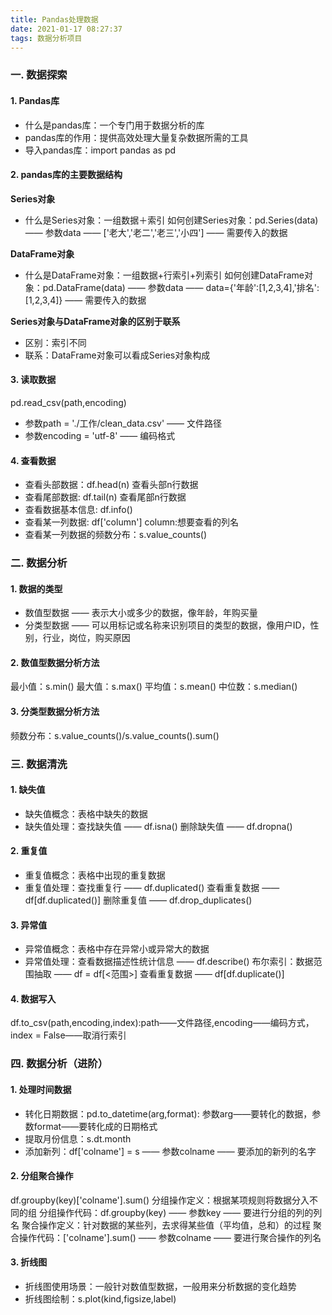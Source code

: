 ```yaml
---
title: Pandas处理数据
date: 2021-01-17 08:27:37
tags: 数据分析项目
---
```


### 一. 数据探索
#### 1. Pandas库
- 什么是pandas库：一个专门用于数据分析的库
- pandas库的作用：提供高效处理大量复杂数据所需的工具
- 导入pandas库：import pandas as pd

#### 2. pandas库的主要数据结构
**Series对象**
- 什么是Series对象：一组数据＋索引
如何创建Series对象：pd.Series(data) —— 参数data —— ['老大','老二','老三','小四'] —— 需要传入的数据

**DataFrame对象**
- 什么是DataFrame对象：一组数据+行索引+列索引
如何创建DataFrame对象：pd.DataFrame(data) —— 参数data —— data={'年龄':[1,2,3,4],'排名':[1,2,3,4]} —— 需要传入的数据

**Series对象与DataFrame对象的区别于联系**
- 区别：索引不同
- 联系：DataFrame对象可以看成Series对象构成

#### 3. 读取数据
pd.read_csv(path,encoding)
- 参数path = './工作/clean_data.csv' —— 文件路径
- 参数encoding = 'utf-8' —— 编码格式

#### 4. 查看数据
- 查看头部数据：df.head(n) 查看头部n行数据
- 查看尾部数据: df.tail(n) 查看尾部n行数据
- 查看数据基本信息: df.info()
- 查看某一列数据: df['column'] column:想要查看的列名
- 查看某一列数据的频数分布：s.value_counts()


### 二. 数据分析
#### 1. 数据的类型
- 数值型数据 —— 表示大小或多少的数据，像年龄，年购买量
- 分类型数据 —— 可以用标记或名称来识别项目的类型的数据，像用户ID，性别，行业，岗位，购买原因

#### 2. 数值型数据分析方法
最小值：s.min()
最大值：s.max()
平均值：s.mean()
中位数：s.median()

#### 3. 分类型数据分析方法
频数分布：s.value_counts()/s.value_counts().sum()


### 三. 数据清洗
#### 1. 缺失值
- 缺失值概念：表格中缺失的数据
- 缺失值处理：查找缺失值 —— df.isna()  删除缺失值 —— df.dropna()

#### 2. 重复值
- 重复值概念：表格中出现的重复数据
- 重复值处理：查找重复行 —— df.duplicated()  查看重复数据 —— df[df.duplicated()]  删除重复值 —— df.drop_duplicates()

#### 3. 异常值
- 异常值概念：表格中存在异常小或异常大的数据
- 异常值处理：查看数据描述性统计信息 —— df.describe() 布尔索引：数据范围抽取 —— df = df[<范围>] 查看重复数据 —— df[df.duplicate()]

#### 4. 数据写入
df.to_csv(path,encoding,index):path——文件路径,encoding——编码方式，index = False——取消行索引


### 四. 数据分析（进阶）
#### 1. 处理时间数据
- 转化日期数据：pd.to_datetime(arg,format): 参数arg——要转化的数据，参数format——要转化成的日期格式
- 提取月份信息：s.dt.month
- 添加新列：df['colname'] = s —— 参数colname —— 要添加的新列的名字

#### 2. 分组聚合操作
df.groupby(key)['colname'].sum()
分组操作定义：根据某项规则将数据分入不同的组
分组操作代码：df.groupby(key) —— 参数key —— 要进行分组的列的列名
聚合操作定义：针对数据的某些列，去求得某些值（平均值，总和）的过程
聚合操作代码：['colname'].sum() —— 参数colname —— 要进行聚合操作的列名

#### 3. 折线图
- 折线图使用场景：一般针对数值型数据，一般用来分析数据的变化趋势
- 折线图绘制：s.plot(kind,figsize,label)

